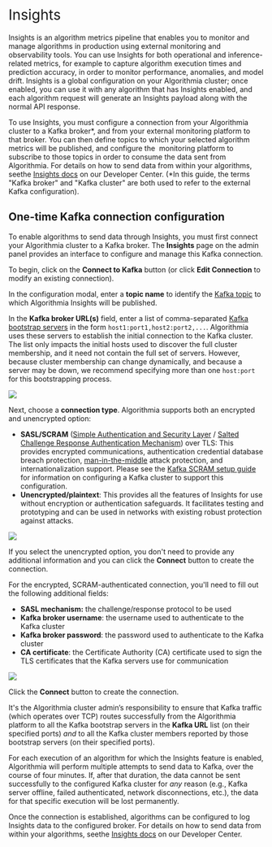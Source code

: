 # <span style="font-weight: 400;">Insights</span>

Insights is an algorithm metrics pipeline that enables you to monitor and manage algorithms in production using external monitoring and observability tools. You can use Insights for both operational and inference-related metrics, for example to capture algorithm execution times and prediction accuracy, in order to monitor performance, anomalies, and model drift. Insights is a global configuration on your Algorithmia cluster; once enabled, you can use it with any algorithm that has Insights enabled, and each algorithm request will generate an Insights payload along with the normal API response.

To use Insights, you must configure a connection from your Algorithmia cluster to a Kafka broker*, and from your external monitoring platform to that broker. You can then define topics to which your selected algorithm metrics will be published, and configure the  monitoring platform to subscribe to those topics in order to consume the data sent from Algorithmia. F<span style="font-family: inherit; font-size: 1em;">or details on how to</span> send data from within your algorithms, see<span style="font-family: inherit; font-size: 1em;">the</span> [Insights docs](https://algorithmia.com/developers/algorithmia-enterprise/algorithmia-insights) on our Developer Center<span style="font-family: inherit; font-size: 1em;">. (*In this guide, the terms "Kafka broker" and "Kafka cluster" are both used to refer to the external Kafka configuration).</span>

## One-time Kafka connection configuration

To enable algorithms to send data through Insights, you must first connect your Algorithmia cluster to a Kafka broker. The <span style="font-family: inherit; font-size: 1em;">**Insights** page on the admin panel</span> <span style="font-family: inherit; font-size: 1em;">provides an interface to configure and manage this Kafka connection.</span>

<span style="font-family: inherit; font-size: 1em;">To begin, c</span>lick on the **Connect to Kafka** button (or click **Edit Connection** to modify an existing connection).

In the configuration modal, enter a **topic name** to identify the [Kafka topic](https://kafka.apache.org/documentation/#intro_concepts_and_terms) to which Algorithmia Insights will be published.

In the **Kafka broker URL(s)** field, enter a list of comma-separated [Kafka bootstrap servers](https://kafka.apache.org/documentation/#bootstrap.servers) in the form `host1:port1,host2:port2,...`. Algorithmia uses these servers to establish the initial connection to the Kafka cluster. The list <span style="font-family: inherit; font-size: 1em;">only impacts the initial hosts used to discover the full cluster membership, and it</span> need not contain the full set of servers. However, b<span style="font-family: inherit; font-size: 1em;">ecause cluster membership can</span> change dynamically, and because a server may be down, we recommend specifying more than one `host:port` for this bootstrapping process.

![]({{site.url}}/developers/images/post_images/algo-images-admin/algo-1621630844570.png)

Next, choose a **connection type**. Algorithmia supports both an encrypted and unencrypted option:

*   **SASL/SCRAM** ([Simple Authentication and Security Layer](https://en.wikipedia.org/wiki/Simple_Authentication_and_Security_Layer) / [Salted Challenge Response Authentication Mechanism](https://en.wikipedia.org/wiki/Salted_Challenge_Response_Authentication_Mechanism)) over TLS: This provides encrypted communications, authentication credential database breach protection, [man-in-the-middle](https://en.wikipedia.org/wiki/Man-in-the-middle_attack) attack protection, and internationalization support. Please see the [Kafka SCRAM setup guide](https://kafka.apache.org/documentation/#security_sasl_scram) for information on configuring a Kafka cluster to support this configuration.
*   **Unencrypted/plaintext**: This provides all the features of Insights for use without encryption or authentication safeguards. It facilitates testing and prototyping and can be used in networks with existing robust protection against attacks.

![]({{site.url}}/developers/images/post_images/algo-images-admin/algo-1621630920138.png)

If you select the unencrypted option, you don't need to provide any additional information and you can click the **Connect** button to create the connection.

For the encrypted, SCRAM-authenticated connection, you'll need to fill out the following additional fields:

*   **SASL mechanism:** the challenge/response protocol to be used
*   **Kafka broker username**: the username used to authenticate to the Kafka cluster
*   **Kafka broker password**: the password used to authenticate to the Kafka cluster
*   **CA certificate**: the Certificate Authority (CA) certificate used to sign the TLS certificates that the Kafka servers use for communication

![]({{site.url}}/developers/images/post_images/algo-images-admin/algo-1621631804342.png)

Click the **Connect** button to create the connection.

It's the Algorithmia cluster admin’s responsibility to ensure that Kafka traffic (which operates over TCP) routes successfully from the Algorithmia platform to all the Kafka bootstrap servers in the **Kafka URL** list (on their specified ports) _and_ to all the Kafka cluster members reported by those bootstrap servers (on their specified ports).

For each execution of an algorithm for which the Insights feature is enabled, Algorithmia will perform multiple attempts to send data to Kafka, over the course of four minutes. If, after that duration, the data cannot be sent successfully to the configured Kafka cluster for _any_ reason (e.g., Kafka server offline, failed authenticated, network disconnections, etc.), the data for that specific execution will be lost permanently.

Once the connection is established, algorithms can be configured to log Insights data to the configured broker. F<span style="font-family: inherit; font-size: 1em;">or details on how to</span> send data from within your algorithms, see<span style="font-family: inherit; font-size: 1em;">the</span> [Insights docs](https://algorithmia.com/developers/algorithmia-enterprise/algorithmia-insights) on our Developer Center<span style="font-family: inherit; font-size: 1em;">.</span>